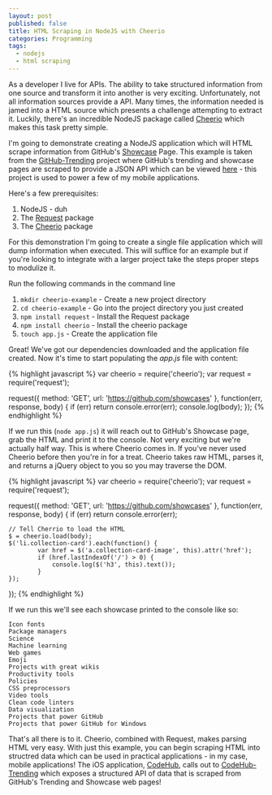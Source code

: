 ```yaml
---
layout: post
published: false
title: HTML Scraping in NodeJS with Cheerio
categories: Programming
tags: 
  - nodejs
  - html scraping
---
```


As a developer I live for APIs. The ability to take structured information from one source and transform it into another is very exciting. Unfortunately, not all information sources provide a API. Many times, the information needed is jamed into a HTML source which presents a challenge attempting to extract it. Luckily, there's an incredible NodeJS package called [Cheerio](https://github.com/cheeriojs/cheerio) which makes this task pretty simple.

I'm going to demonstrate creating a NodeJS application which will HTML scrape information from GitHub's [Showcase](https://github.com/showcases) Page. This example is taken from the [GitHub-Trending](https://github.com/thedillonb/CodeHub-Trending) project where GitHub's trending and showcase pages are scraped to provide a JSON API which can be viewed [here](http://codehub-trending.herokuapp.com/trending) - this project is used to power a few of my mobile applications.

Here's a few prerequisites:

1. NodeJS - duh
2. The [Request](https://github.com/mikeal/request) package
3. The [Cheerio](https://github.com/cheeriojs/cheerio) package

For this demonstration I'm going to create a single file application which will dump information when executed. This will suffice for an example but if you're looking to integrate with a larger project take the steps proper steps to modulize it.

Run the following commands in the command line

1. `mkdir cheerio-example` - Create a new project directory
2. `cd cheerio-example` - Go into the project directory you just created
3. `npm install request` - Install the Request package
4. `npm install cheerio` - Install the cheerio package
5. `touch app.js` - Create the application file

Great! We've got our dependencies downloaded and the application file created. Now it's time to start populating the _app.js_ file with content:

{% highlight javascript %}
var cheerio = require('cheerio');
var request = require('request');

request({
    method: 'GET',
    url: 'https://github.com/showcases'
}, function(err, response, body) {
    if (err) return console.error(err);
    console.log(body);
});
{% endhighlight %}

If we run this (`node app.js`) it will reach out to GitHub's Showcase page, grab the HTML and print it to the console. Not very exciting but we're actually half way. This is where Cheerio comes in. If you've never used Cheerio before then you're in for a treat. Cheerio takes raw HTML, parses it, and returns a jQuery object to you so you may traverse the DOM.

{% highlight javascript %}
var cheerio = require('cheerio');
var request = require('request');

request({
    method: 'GET',
    url: 'https://github.com/showcases'
}, function(err, response, body) {
    if (err) return console.error(err);

    // Tell Cherrio to load the HTML
    $ = cheerio.load(body);
    $('li.collection-card').each(function() {
            var href = $('a.collection-card-image', this).attr('href');
            if (href.lastIndexOf('/') > 0) {
                console.log($('h3', this).text());
            }
    });
});
{% endhighlight %}

If we run this we'll see each showcase printed to the console like so:

    Icon fonts
    Package managers
    Science
    Machine learning
    Web games
    Emoji
    Projects with great wikis
    Productivity tools
    Policies
    CSS preprocessors
    Video tools
    Clean code linters
    Data visualization
    Projects that power GitHub
    Projects that power GitHub for Windows

That's all there is to it. Cheerio, combined with Request, makes parsing HTML very easy. With just this example, you can begin scraping HTML into structred data which can be used in practical applications - in my case, mobile applications! The iOS application, [CodeHub](http://codehub-app.com/), calls out to [CodeHub-Trending](https://github.com/thedillonb/CodeHub-Trending) which exposes a structured API of data that is scraped from GitHub's Trending and Showcase web pages!
